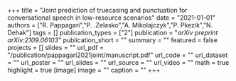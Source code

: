 +++
title = "Joint prediction of truecasing and punctuation for conversational speech in low-resource scenarios"
date = "2021-01-01"
authors = ["R. Pappagari","P. .Zelasko","A. Mikolajczyk","P. Pkezik","N. Dehak"]
tags = []
publication_types = ["2"]
publication = "_arXiv preprint arXiv:2109.06103_"
publication_short = ""
summary = ""
featured = false
projects = []
slides = ""
url_pdf = "/publication/pappagari2021joint/manuscript.pdf"
url_code = ""
url_dataset = ""
url_poster = ""
url_slides = ""
url_source = ""
url_video = ""
math = true
highlight = true
[image]
image = ""
caption = ""
+++

